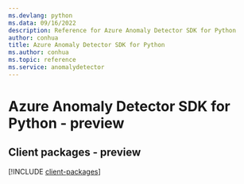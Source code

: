 ```yaml
---
ms.devlang: python
ms.data: 09/16/2022
description: Reference for Azure Anomaly Detector SDK for Python
author: conhua
title: Azure Anomaly Detector SDK for Python
ms.author: conhua
ms.topic: reference
ms.service: anomalydetector
---
```

# Azure Anomaly Detector SDK for Python - preview

## Client packages - preview
[!INCLUDE [client-packages](anomaly-detector-client-index.md)]